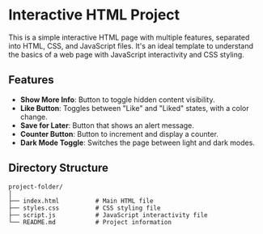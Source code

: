 # Interactive HTML Project

This is a simple interactive HTML page with multiple features, separated into HTML, CSS, and JavaScript files. It's an ideal template to understand the basics of a web page with JavaScript interactivity and CSS styling.

## Features

- **Show More Info**: Button to toggle hidden content visibility.
- **Like Button**: Toggles between "Like" and "Liked" states, with a color change.
- **Save for Later**: Button that shows an alert message.
- **Counter Button**: Button to increment and display a counter.
- **Dark Mode Toggle**: Switches the page between light and dark modes.

## Directory Structure

```plaintext
project-folder/
│
├── index.html          # Main HTML file
├── styles.css          # CSS styling file
├── script.js           # JavaScript interactivity file
└── README.md           # Project information
